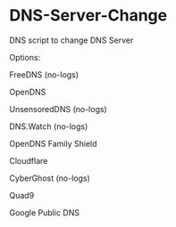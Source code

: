 # DNS-Server-Change
DNS script to change DNS Server

Options:

FreeDNS (no-logs)

OpenDNS

UnsensoredDNS (no-logs)

DNS.Watch (no-logs)

OpenDNS Family Shield

Cloudflare

CyberGhost (no-logs)

Quad9

Google Public DNS
